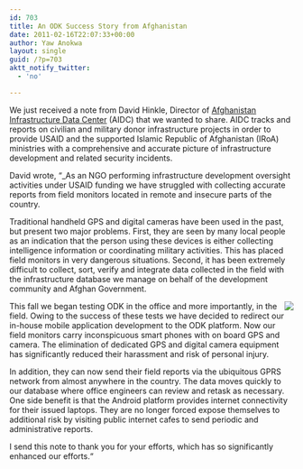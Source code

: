 ```yaml
---
id: 703
title: An ODK Success Story from Afghanistan
date: 2011-02-16T22:07:33+00:00
author: Yaw Anokwa
layout: single
guid: /?p=703
aktt_notify_twitter:
  - 'no'

---
```

We just received a note from David Hinkle, Director of [Afghanistan Infrastructure Data Center](http://www.aidc.af/aidc/) (AIDC) that we wanted to share. AIDC tracks and reports on civilian and military donor infrastructure projects in order to provide USAID and the supported Islamic Republic of Afghanistan (IRoA) ministries with a comprehensive and accurate picture of infrastructure development and related security incidents.

David wrote, &#8220;_As an NGO performing infrastructure development oversight activities under USAID funding we have struggled with collecting accurate reports from field monitors located in remote and insecure parts of the country. </p> 

Traditional handheld GPS and digital cameras have been used in the past, but present two major problems. First, they are seen by many local people as an indication that the person using these devices is either collecting intelligence information or coordinating military activities. This has placed field monitors in very dangerous situations. Second, it has been extremely difficult to collect, sort, verify and integrate data collected in the field with the infrastructure database we manage on behalf of the development community and Afghan Government.

<img src="http://www.aidc.af/aidc/images/collection.gif" align="right" />

This fall we began testing ODK in the office and more importantly, in the field. Owing to the success of these tests we have decided to redirect our in-house mobile application development to the ODK platform. Now our field monitors carry inconspicuous smart phones with on board GPS and camera. The elimination of dedicated GPS and digital camera equipment has significantly reduced their harassment and risk of personal injury. 

In addition, they can now send their field reports via the ubiquitous GPRS network from almost anywhere in the country. The data moves quickly to our database where office engineers can review and retask as necessary. One side benefit is that the Android platform provides internet connectivity for their issued laptops. They are no longer forced expose themselves to additional risk by visiting public internet cafes to send periodic and administrative reports.

I send this note to thank you for your efforts, which has so significantly enhanced our efforts.</em>&#8220;
